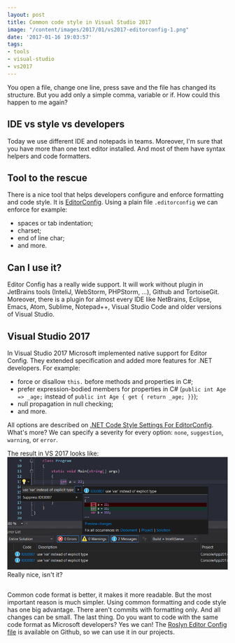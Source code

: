 ```yaml
---
layout: post
title: Common code style in Visual Studio 2017
image: "/content/images/2017/01/vs2017-editorconfig-1.png"
date: '2017-01-16 19:03:57'
tags:
- tools
- visual-studio
- vs2017
---
```


You open a file, change one line, press save and the file has changed its structure. But you add only a simple comma, variable or if. How could this happen to me again?

## IDE vs style vs developers
Today we use different IDE and notepads in teams. Moreover, I'm sure that you have more than one text editor installed. And most of them have syntax helpers and code formatters.

## Tool to the rescue
There is a nice tool that helps developers configure and enforce formatting and code style. It is [EditorConfig](http://editorconfig.org/). Using a plain file `.editorconfig` we can enforce for example:

- spaces or tab indentation; 
- charset; 
- end of line char;
- and more.

## Can I use it?
Editor Config has a really wide support. It will work without plugin in JetBrains tools (InteliJ, WebStorm, PHPStorm, ...), Github and TortoiseGit. Moreover, there is a plugin for almost every IDE like NetBrains, Eclipse, Emacs, Atom, Sublime, Notepad++, Visual Studio Code and older versions of Visual Studio.

## Visual Studio 2017
In Visual Studio 2017 Microsoft implemented native support for Editor Config. They extended specification and added more features for .NET developers. For example:

- force or disallow `this.` before methods and properties in C#;
- prefer expression-bodied members for properties in C# (`public int Age => _age;` instead of `public int Age { get { return _age; }}`);
- null propagation in null checking;
- and more.

All options are described on [.NET Code Style Settings For EditorConfig](https://docs.microsoft.com/en-us/visualstudio/ide/editorconfig-code-style-settings-reference). What's more? We can specify a severity for every option: `none`, `suggestion`, `warning`, or `error`.

The result in VS 2017 looks like:
![](/content/images/2017/01/vs2017-editorconfig.png)
Really nice, isn't it?

##  
Common code format is better, it makes it more readable. But the most important reason is much simpler. Using common formatting and code style has one big advantage. There aren't commits with formatting only. And all changes can be small.
The last thing. Do you want to code with the same code format as Microsoft developers? Yes we can! The [Roslyn Editor Config file](https://github.com/dotnet/roslyn/blob/master/.editorconfig) is available on Github, so we can use it in our projects.